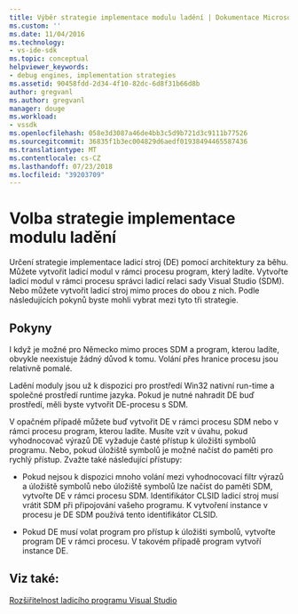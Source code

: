 ```yaml
---
title: Výběr strategie implementace modulu ladění | Dokumentace Microsoftu
ms.custom: ''
ms.date: 11/04/2016
ms.technology:
- vs-ide-sdk
ms.topic: conceptual
helpviewer_keywords:
- debug engines, implementation strategies
ms.assetid: 90458fdd-2d34-4f10-82dc-6d8f31b66d8b
author: gregvanl
ms.author: gregvanl
manager: douge
ms.workload:
- vssdk
ms.openlocfilehash: 058e3d3087a46de4bb3c5d9b721d3c9111b77526
ms.sourcegitcommit: 36835f1b3ec004829d6aedf01938494465587436
ms.translationtype: MT
ms.contentlocale: cs-CZ
ms.lasthandoff: 07/23/2018
ms.locfileid: "39203709"
---
```

# <a name="choose-a-debug-engine-implementation-strategy"></a>Volba strategie implementace modulu ladění
Určení strategie implementace ladicí stroj (DE) pomocí architektury za běhu. Můžete vytvořit ladicí modul v rámci procesu program, který ladíte. Vytvořte ladicí modul v rámci procesu správci ladicí relaci sady Visual Studio (SDM). Nebo můžete vytvořit ladicí stroj mimo proces do obou z nich. Podle následujících pokynů byste mohli vybrat mezi tyto tři strategie.  
  
## <a name="guidelines"></a>Pokyny  
 I když je možné pro Německo mimo proces SDM a program, kterou ladíte, obvykle neexistuje žádný důvod k tomu. Volání přes hranice procesu jsou relativně pomalé.  
  
 Ladění moduly jsou už k dispozici pro prostředí Win32 nativní run-time a společné prostředí runtime jazyka. Pokud je nutné nahradit DE buď prostředí, měli byste vytvořit DE-procesu s SDM.  
  
 V opačném případě můžete buď vytvořit DE v rámci procesu SDM nebo v rámci procesu program, kterou ladíte. Musíte vzít v úvahu, pokud vyhodnocovač výrazů DE vyžaduje časté přístup k úložišti symbolů programu. Nebo, pokud úložiště symbolů je možné načíst do paměti pro rychlý přístup. Zvažte také následující přístupy:  
  
-   Pokud nejsou k dispozici mnoho volání mezi vyhodnocovací filtr výrazů a úložiště symbolů nebo úložiště symbolů lze načíst do paměti SDM, vytvořte DE v rámci procesu SDM. Identifikátor CLSID ladicí stroj musí vrátit SDM při připojování vašeho programu. K vytvoření instance v procesu je DE SDM používá tento identifikátor CLSID.  
  
-   Pokud DE musí volat program pro přístup k úložišti symbolů, vytvořte program DE v rámci procesu. V takovém případě program vytvoří instance DE.  
  
## <a name="see-also"></a>Viz také:  
 [Rozšiřitelnost ladicího programu Visual Studio](../../extensibility/debugger/visual-studio-debugger-extensibility.md)